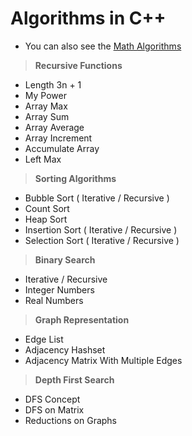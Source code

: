 # Algorithms in C++

* You can also see the [Math Algorithms](https://github.com/Ali-Elshorpagi/math_algorithms)

> **Recursive Functions**
   - Length 3n + 1
   - My Power
   - Array Max
   - Array Sum
   - Array Average
   - Array Increment
   - Accumulate Array
   - Left Max 

> **Sorting Algorithms**
   - Bubble Sort ( Iterative / Recursive )
   - Count Sort
   - Heap Sort
   - Insertion Sort ( Iterative / Recursive )
   - Selection Sort ( Iterative / Recursive )
   
> **Binary Search**
   - Iterative / Recursive
   - Integer Numbers
   - Real Numbers

> **Graph Representation**
   - Edge List
   - Adjacency Hashset
   - Adjacency Matrix With Multiple Edges

> **Depth First Search**
   - DFS Concept
   - DFS on Matrix
   - Reductions on Graphs
